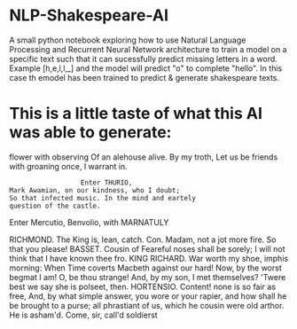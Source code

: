 # NLP-Shakespeare-AI
A small python notebook exploring how to use Natural Language Processing and Recurrent Neural Network architecture to train a model on a specific text such that it can sucessfully predict missing letters in a word. Example [h,e,l,l,_] and the model will predict "o" to complete "hello". In this case th emodel has been trained to predict & generate shakespeare texts.

# This is a little taste of what this AI was able to generate:
flower with observing
    Of an alehouse alive. By my troth,
    Let us be friends with groaning once, I warrant in.

                      Enter THURIO,
    Mark Awamian, on our kindness, who I doubt;
    So that infected music. In the mind and eartely
    question of the castle.

Enter Mercutio, Benvolio, with MARNATULY

  RICHMOND. The King is, lean, catch.
  Con. Madam, not a jot more fire. So that you please!
  BASSET. Cousin of Feareful noses shall be sorely;
    I will not think that I have known thee fro.
  KING RICHARD. War worth my shoe, imphis morning:
    When Time coverts Macbeth against our hard!
    Now, by the worst begmat I am! O, be thou strange!
    And, by my son, I  met themselves?
    'Twere best we say she is polseet, then.
  HORTENSIO. Content! none is so fair as free,
    And, by what simple answer, you wore or
your rapier, and how shall he be
    brought to a purse; all phrastiant of us, which he cousin were old
    arthor. He is asham'd. Come, sir, call'd soldierst
